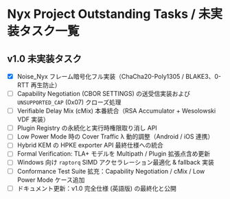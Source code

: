 # Nyx Project Outstanding Tasks / 未実装タスク一覧

## v1.0 未実装タスク
- [x] Noise_Nyx フレーム暗号化フル実装（ChaCha20-Poly1305 / BLAKE3、0-RTT 再生防止）
- [ ] Capability Negotiation (CBOR SETTINGS) の送受信実装および `UNSUPPORTED_CAP` (0x07) クローズ処理
- [ ] Verifiable Delay Mix (cMix) 本番統合（RSA Accumulator + Wesolowski VDF 実装）
- [ ] Plugin Registry の永続化と実行時権限取り消し API
- [ ] Low Power Mode 時の Cover Traffic λ 動的調整（Android / iOS 連携）
- [ ] Hybrid KEM の HPKE exporter API 最終仕様への統合
- [ ] Formal Verification: TLA+ モデルを Multipath / Plugin 拡張点含め更新
- [ ] Windows 向け `raptorq` SIMD アクセラレーション最適化 & fallback 実装
- [ ] Conformance Test Suite 拡充：Capability Negotiation / cMix / Low Power Mode ケース追加
- [ ] ドキュメント更新：v1.0 完全仕様 (英語版) の最終化と公開 